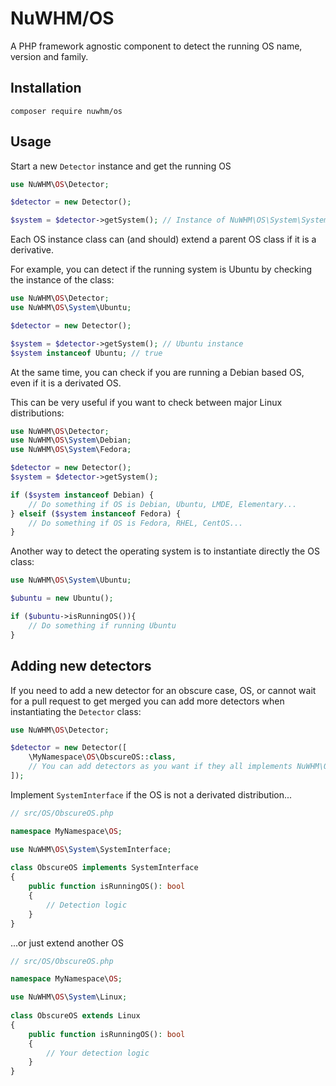 # NuWHM/OS

A PHP framework agnostic component to detect the running OS name, version and family.

## Installation

`composer require nuwhm/os`

## Usage

Start a new `Detector` instance and get the running OS

```php
use NuWHM\OS\Detector;

$detector = new Detector();

$system = $detector->getSystem(); // Instance of NuWHM\OS\System\SystemInterface
```

Each OS instance class can (and should) extend a parent OS class if it is a derivative.

For example, you can detect if the running system is Ubuntu by checking the instance of the class:

```php
use NuWHM\OS\Detector;
use NuWHM\OS\System\Ubuntu;

$detector = new Detector();

$system = $detector->getSystem(); // Ubuntu instance
$system instanceof Ubuntu; // true
```

At the same time, you can check if you are running a Debian based OS, even if it is a derivated OS.

This can be very useful if you want to check between major Linux distributions:

```php
use NuWHM\OS\Detector;
use NuWHM\OS\System\Debian;
use NuWHM\OS\System\Fedora;

$detector = new Detector();
$system = $detector->getSystem();

if ($system instanceof Debian) {
    // Do something if OS is Debian, Ubuntu, LMDE, Elementary...
} elseif ($system instanceof Fedora) {
    // Do something if OS is Fedora, RHEL, CentOS...
}
```

Another way to detect the operating system is to instantiate directly the OS class:
```php
use NuWHM\OS\System\Ubuntu;

$ubuntu = new Ubuntu();

if ($ubuntu->isRunningOS()){
    // Do something if running Ubuntu	
}
```

## Adding new detectors

If you need to add a new detector for an obscure case, OS, or cannot wait for a pull request to get merged you can add 
more detectors when instantiating the `Detector` class:

```php
use NuWHM\OS\Detector;

$detector = new Detector([
    \MyNamespace\OS\ObscureOS::class,
    // You can add detectors as you want if they all implements NuWHM\OS\System\SystemInterface
]);

```

Implement `SystemInterface` if the OS is not a derivated distribution...

```php
// src/OS/ObscureOS.php

namespace MyNamespace\OS;

use NuWHM\OS\System\SystemInterface;
 
class ObscureOS implements SystemInterface
{
    public function isRunningOS(): bool
    {
        // Detection logic
    }
}
```

...or just extend another OS

```php
// src/OS/ObscureOS.php

namespace MyNamespace\OS;

use NuWHM\OS\System\Linux;
 
class ObscureOS extends Linux
{
    public function isRunningOS(): bool
    {
        // Your detection logic
    }
}
```